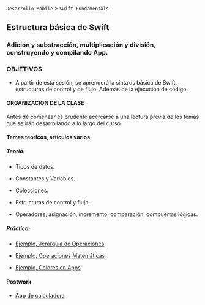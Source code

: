 
`Desarrollo Mobile` > `Swift Fundamentals`
 

## Estructura básica de Swift
### Adición y substracción, multiplicación y división, construyendo y compilando App.


### OBJETIVOS 

- A partir de esta sesión, se aprenderá la sintaxis básica de Swift, estructuras de control y de flujo. Además de la ejecución de código.


#### ORGANIZACION DE LA CLASE 

Antes de comenzar es prudente acercarse a una lectura previa de los temas que se irán desarrollando a lo largo del curso.


#### Temas teóricos, artículos varios.

##### Teoría:

-  Tipos de datos.

-  Constantes y Variables.

-  Colecciones.

-  Estructuras de control y flujo.

-  Operadores, asignación, incremento, comparación, compuertas lógicas.

##### Práctica:

- [Ejemplo, Jerarquía de Operaciones](Ejemplo-01)

- [Ejemplo, Operaciones Matemáticas](Ejemplo-02)

- [Ejemplo, Colores en Apps](Ejemplo-03)

#### Postwork

- [App de calculadora](Postwork)
